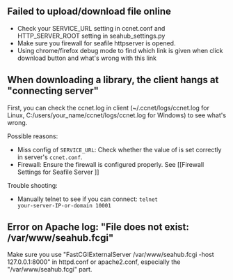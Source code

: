 ## Failed to upload/download file online

* Check your SERVICE_URL setting in ccnet.conf and HTTP_SERVER_ROOT setting in seahub_settings.py
* Make sure you firewall for seafile httpserver is opened.
* Using chrome/firefox debug mode to find which link is given when click download button and what's wrong with this link

## When downloading a library, the client hangs at "connecting server"

First, you can check the ccnet.log in client (~/.ccnet/logs/ccnet.log for Linux, C:/users/your_name/ccnet/logs/ccnet.log for Windows) to see what's wrong.

Possible reasons:

* Miss config of  <code>SERVICE_URL</code>: Check whether the value of is set correctly in server's <code>ccnet.conf</code>.
* Firewall: Ensure the firewall is configured properly. See [[Firewall Settings for Seafile Server ]]

Trouble shooting:

* Manually telnet to see if you can connect: <code>telnet your-server-IP-or-domain 10001</code> 


## Error on Apache log: "File does not exist: /var/www/seahub.fcgi"

Make sure you use "FastCGIExternalServer /var/www/seahub.fcgi -host 127.0.0.1:8000" in httpd.conf or apache2.conf, especially the "/var/www/seahub.fcgi" part.
